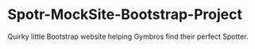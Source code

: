 # Spotr-MockSite-Bootstrap-Project
Quirky little Bootstrap website helping Gymbros find their perfect Spotter.
